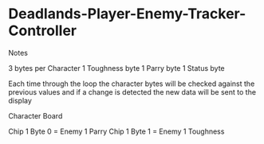 # Deadlands-Player-Enemy-Tracker-Controller

Notes

3 bytes per Character
  1 Toughness byte
  1 Parry byte
  1 Status byte

Each time through the loop the character bytes will be checked against the
previous values and if a change is detected the new data will be sent to the
display

Character Board

Chip 1 Byte 0 = Enemy 1 Parry
Chip 1 Byte 1 = Enemy 1 Toughness
